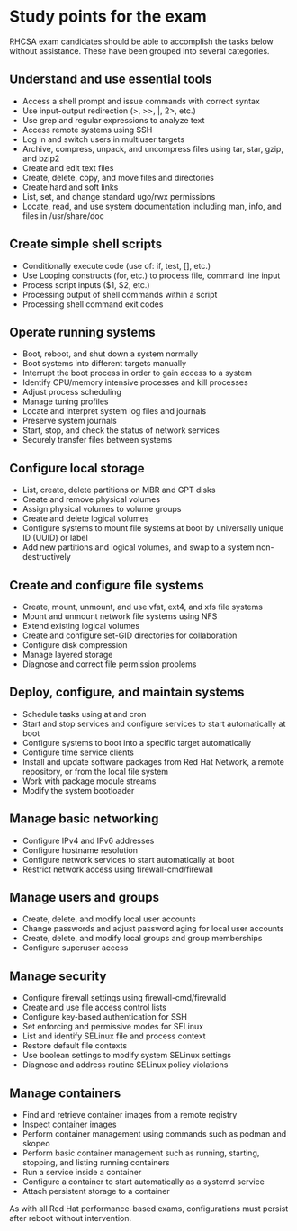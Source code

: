 # Study points for the exam
RHCSA exam candidates should be able to accomplish the tasks below without assistance. These have been grouped into several categories.
## Understand and use essential tools

* Access a shell prompt and issue commands with correct syntax
* Use input-output redirection (>, >>, |, 2>, etc.)
* Use grep and regular expressions to analyze text
* Access remote systems using SSH
* Log in and switch users in multiuser targets
* Archive, compress, unpack, and uncompress files using tar, star, gzip, and bzip2
* Create and edit text files
* Create, delete, copy, and move files and directories
* Create hard and soft links
* List, set, and change standard ugo/rwx permissions
* Locate, read, and use system documentation including man, info, and files in /usr/share/doc

## Create simple shell scripts

* Conditionally execute code (use of: if, test, [], etc.)
* Use Looping constructs (for, etc.) to process file, command line input
* Process script inputs ($1, $2, etc.)
* Processing output of shell commands within a script
* Processing shell command exit codes

## Operate running systems

* Boot, reboot, and shut down a system normally
* Boot systems into different targets manually
* Interrupt the boot process in order to gain access to a system
* Identify CPU/memory intensive processes and kill processes
* Adjust process scheduling
* Manage tuning profiles
* Locate and interpret system log files and journals
* Preserve system journals
* Start, stop, and check the status of network services
* Securely transfer files between systems

## Configure local storage

* List, create, delete partitions on MBR and GPT disks
* Create and remove physical volumes
* Assign physical volumes to volume groups
* Create and delete logical volumes
* Configure systems to mount file systems at boot by universally unique ID (UUID) or label
* Add new partitions and logical volumes, and swap to a system non-destructively

## Create and configure file systems

* Create, mount, unmount, and use vfat, ext4, and xfs file systems
* Mount and unmount network file systems using NFS
* Extend existing logical volumes
* Create and configure set-GID directories for collaboration
* Configure disk compression
* Manage layered storage
* Diagnose and correct file permission problems

## Deploy, configure, and maintain systems

* Schedule tasks using at and cron
* Start and stop services and configure services to start automatically at boot
* Configure systems to boot into a specific target automatically
* Configure time service clients
* Install and update software packages from Red Hat Network, a remote repository, or from the local file system
* Work with package module streams
* Modify the system bootloader

## Manage basic networking

* Configure IPv4 and IPv6 addresses
* Configure hostname resolution
* Configure network services to start automatically at boot
* Restrict network access using firewall-cmd/firewall

## Manage users and groups

* Create, delete, and modify local user accounts
* Change passwords and adjust password aging for local user accounts
* Create, delete, and modify local groups and group memberships
* Configure superuser access

## Manage security

* Configure firewall settings using firewall-cmd/firewalld
* Create and use file access control lists
* Configure key-based authentication for SSH
* Set enforcing and permissive modes for SELinux
* List and identify SELinux file and process context
* Restore default file contexts
* Use boolean settings to modify system SELinux settings
* Diagnose and address routine SELinux policy violations

## Manage containers

* Find and retrieve container images from a remote registry
* Inspect container images
* Perform container management using commands such as podman and skopeo
* Perform basic container management such as running, starting, stopping, and listing running containers
* Run a service inside a container
* Configure a container to start automatically as a systemd service
* Attach persistent storage to a container

As with all Red Hat performance-based exams, configurations must persist after reboot without intervention.
